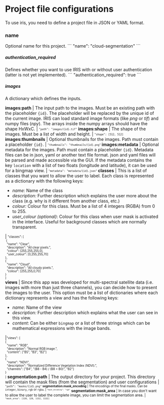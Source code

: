 <h1>Project file configurations</h1>

To use iris, you need to define a project file in JSON or YAML format.

<h3>name</h3> 
Optional name for this project.
```
"name": "cloud-segmentation"
```

<h5>authentication_required</h5> 
Defines whether you want to use IRIS with or without user authentication (latter is not yet implemented). 
```
"authentication_required": true
```

<h5>images</h5> 
A dictionary which defines the inputs.

**images:path** | The input path to the images. Must be an existing path with the placeholder `{id}`. The placeholder will be replaced by the unique id of the current image. IRIS can load standard image formats (like *png* or *tif*) and numpy files (*npy*). The arrays inside the numpy arrays should have the shape HxWxC. | <sub><sup>`"path": "images/{id}.tif"`</sub></sup>
**images:shape** | The shape of the images. Must be a list of width and height. | <sub><sup>`"shape": [512, 512]`</sub></sup>
**images:thumbnails** | Optional thumbnails for the images. Path must contain a placeholder `{id}`. | <sub><sup>`"thumbnails": "thumbnails/{id}.png"` </sub></sup>
**images:metadata** | Optional metadata for the images. Path must contain a placeholder `{id}`. Metadata files can be in json, yaml or another text file format. json and yaml files will be parsed and made accessible via the GUI. If the metadata contains the key `location` with a list of two floats (longitude and latitude), it can be used for a bingmap view. | <sub><sup>`"metadata": "metadata/{id}.json"` </sub></sup>
**classes** | This is a list of classes that you want to allow the user to label. Each class is represented as a dictionary with the following keys:<ul><li>*name:* Name of the class</li><li>*description:* Further description which explains the user more about the class (e.g. why is it different from another class, etc.)</li><li>*colour:* Colour for this class. Must be a list of 4 integers (RGBA) from 0 to 255.</li><li>*user_colour (optional)*: Colour for this class when user mask is activated in the interface. Useful for background classes which are normally transparent.</li></ul> | <sub><sup>"classes": [<br>&nbsp;{<br>&nbsp;&nbsp;"name": "Clear",<br>&nbsp;&nbsp;"description": "All clear pixels.",<br>&nbsp;&nbsp;"colour": [255,255,255,0],<br>&nbsp;&nbsp;"user_colour": [0,255,255,70]<br>},<br>{<br>&nbsp;&nbsp;"name": "Cloud",<br>&nbsp;&nbsp;"description": "All cloudy pixels.",<br>&nbsp;&nbsp;"colour": [255,255,0,70]<br>}<br>]<br></sub></sup>
**views** | Since this app was developed for multi-spectral satellite data (i.e. images with more than just three channels), you can decide how to present the images to the user. This option must be a list of dictionaries where each dictionary represents a view and has the following keys:<ul><li>*name*: Name of the view</li><li>*description:* Further description which explains what the user can see in this view.</li><li>*content*: Can be either `bingmap` or a list of three strings which can be mathematical expressions with the image bands.</li></ul>|<sub><sup>"views": [<br>{<br>&nbsp;&nbsp;"name": "RGB",<br>&nbsp;&nbsp;"description": "Normal RGB image.",<br>&nbsp;&nbsp;"content": ["B5", "B3", "B2"]<br>},<br>{<br>&nbsp;&nbsp;"name": "NDVI",<br>&nbsp;&nbsp;"description": "Normalized Difference Vegetation Index (NDVI).",<br>&nbsp;&nbsp;"channels": ["B4", "(B8 - B4) / (B8 + B0)", "B2"]<br>}<br>]</sub></sup>
**segmentation:path** | The output directory for your project. This directory will contain the mask files (from the segmentation) and user configurations | <sub><sup>`"path": "masks/{id}.png"`
**segmentation:mask_encoding** | The encodings of the final masks. Can be `integer`, `binary`, `rgb` or `rgba`. | <sub><sup>`"mask_encoding": "rgb"`</sub></sup>
**segmentation:mask_area** | In case you don't want to allow the user to label the complete image, you can limit the segmentation area. | <sub><sup>`"mask_area": [128, 128, 1152, 1152]`</sub></sup>

